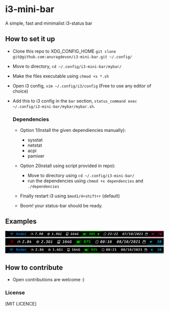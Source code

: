 
# i3-mini-bar
A simple, fast and  minimalist i3-status bar

## How to set it up
- Clone this repo to XDG_CONFIG_HOME `git clone git@github.com:anuragdevon/i3-mini-bar.git ~/.config/`
- Move to directory, `cd ~/.config/i3-mini-bar/mybar/`
- Make the files executable using `chmod +x *.sh`
- Open i3 config, `vim ~/.config/i3/config` (Free to use any editor of choice)
- Add this to i3 config in the `bar` section, `status_command exec ~/.config/i3-mini-bar/mybar/mybar.sh`.

    ### Dependencies
    - Option 1(Install the given dependiencies manually):
        - sysstat
        - netstat
        - acpi
        - pamixer
    - Option 2(Install using script provided in repo):
        - Move to directory using `cd ~/.config/i3-mini-bar/`  
        - run the dependencies using `chmod +x dependencies` and `./dependencies`

    - Finally restart i3 using `$mod1/4+shift+r` (default)
    - Boom! your status-bar should be ready.

## Examples
![IMG-1](./images/1.png?raw=true "LABEL-1")
![IMG-2](./images/2.png?raw=true "LABEL-2")
![IMG-3](./images/3.png?raw=true "LABEL-3")

## How to contribute
- Open contributions are welcome :)

### License
[MIT LICENCE]
        
